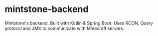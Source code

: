 # mintstone-backend

Mintstone's backend. Built with Kotlin & Spring Boot. Uses RCON, Query protocol and JMX to communicate with Minecraft servers.
